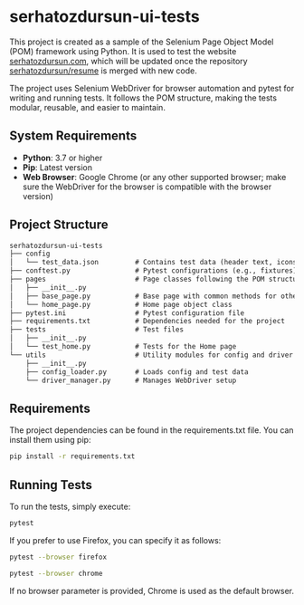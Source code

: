 # serhatozdursun-ui-tests

This project is created as a sample of the Selenium Page Object Model (POM) framework using Python. It is used to test the website [serhatozdursun.com](https://www.serhatozdursun.com), which will be updated once the repository [serhatozdursun/resume](https://github.com/serhatozdursun/resume) is merged with new code.

The project uses Selenium WebDriver for browser automation and pytest for writing and running tests. It follows the POM structure, making the tests modular, reusable, and easier to maintain.

## System Requirements

- **Python**: 3.7 or higher
- **Pip**: Latest version
- **Web Browser**: Google Chrome (or any other supported browser; make sure the WebDriver for the browser is compatible with the browser version)

## Project Structure

```markdown
serhatozdursun-ui-tests
├── config
│   └── test_data.json         # Contains test data (header text, icons, etc.)
├── conftest.py                # Pytest configurations (e.g., fixtures)
├── pages                      # Page classes following the POM structure
│   ├── __init__.py
│   ├── base_page.py           # Base page with common methods for other pages
│   └── home_page.py           # Home page object class
├── pytest.ini                 # Pytest configuration file
├── requirements.txt           # Dependencies needed for the project
├── tests                      # Test files
│   ├── __init__.py
│   └── test_home.py           # Tests for the Home page
└── utils                      # Utility modules for config and driver management
    ├── __init__.py
    ├── config_loader.py       # Loads config and test data
    └── driver_manager.py      # Manages WebDriver setup
```
## Requirements
The project dependencies can be found in the requirements.txt file. You can install them using pip:
```bash
pip install -r requirements.txt
```

## Running Tests

To run the tests, simply execute:

```bash
pytest
```
If you prefer to use Firefox, you can specify it as follows:

```bash
pytest --browser firefox
```
```bash
pytest --browser chrome
```
If no browser parameter is provided, Chrome is used as the default browser.
